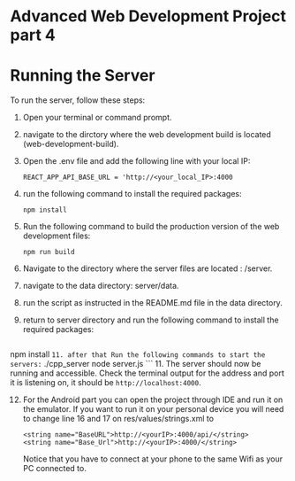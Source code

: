 # Advanced Web Development Project part 4

# Running the Server

To run the server, follow these steps:

1. Open your terminal or command prompt.
2. navigate to the dirctory where the web development build is located (web-development-build).
3. Open the .env file and add the following line with your local IP:

    ```
   REACT_APP_API_BASE_URL = 'http://<your_local_IP>:4000
    ```
   
5. run the following command to install the required packages:
    ```
   npm install
    ```

6. Run the following command to build the production version of the web development files:
    ```
   npm run build
    ```

7. Navigate to the directory where the server files are located : /server.
8. navigate to the data directory: server/data.
9. run the script as instructed in the README.md file in the data directory.
10. return to server directory and run the following command to install the required packages:
    ```
   npm install
    ```
11. after that Run the following commands to start the servers:
    ```
   ./cpp_server
   node server.js
    ```
11. The server should now be running and accessible. Check the terminal output for the address and port it is listening on, it should be `http://localhost:4000`.

12. For the Android part you can open the project through IDE and run it on the emulator.
    If you want to run it on your personal device you will need to change line 16 and 17 on res/values/strings.xml
    to
    ```
    <string name="BaseURL">http://<yourIP>:4000/api/</string>
    <string name="Base_Url">http://<yourIP>:4000/</string>
    ```
    Notice that you have to connect at your phone to the same Wifi as your PC connected to.
